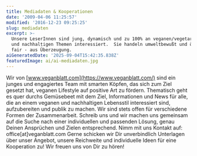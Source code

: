 ```yaml
---
title: Mediadaten & Kooperationen
date: '2009-04-06 11:25:57'
modified: '2016-12-23 09:25:25'
slug: mediadaten
excerpt: >-
  Unsere LeserInnen sind jung, dynamisch und zu 100% an veganen/vegetarischen
  und nachhaltigen Themen interessiert.  Sie handeln umweltbewußt und ökologisch
  fair - aus Überzeugung.
aiGeneratedDate: '2025-09-04T15:42:35.838Z'
featuredImage: ai/ai-mediadaten.jpg
---
```


Wir von [www.veganblatt.com](https://www.veganblatt.com/) sind ein junges und engagiertes Team mit smarten Köpfen, das sich zum Ziel gesetzt hat, veganen Lifestyle auf positive Art zu fördern. Thematisch geht es quer durchs Gemüsebeet mit dem Ziel, Informationen und News für alle, die an einem veganen und nachhaltigen Lebensstil interessiert sind, aufzubereiten und publik zu machen. Wir sind stets offen für verschiedene Formen der Zusammenarbeit. Schreib uns und wir machen uns gemeinsam auf die Suche nach einer individuellen und passenden Lösung, genau Deinen Ansprüchen und Zielen entsprechend. Nimm mit uns Kontakt auf: office\[at\]veganblatt.com Gerne schicken wir Dir unverbindlich Unterlagen über unser Angebot, unsere Reichweite und individuelle Ideen für eine Kooperation zu! Wir freuen uns von Dir zu hören!
